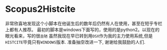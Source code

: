 # Scopus2Histcite
非常欣喜地发现这个小脚本在他诞生后的数年后仍然有人在使用，甚至在短乎专栏上都有人推荐。
最初的脚本是windows下面写的，使用的是python2。以现在的眼光看来，写的很`丑陋`
虽然我现在早已转到用`OSX`作为我的主力使用系统,但是`HISTCITE`毕竟只有`WINDOWS`版本.
准备抽空改进一下, 谢谢给我鼓励的人们.
